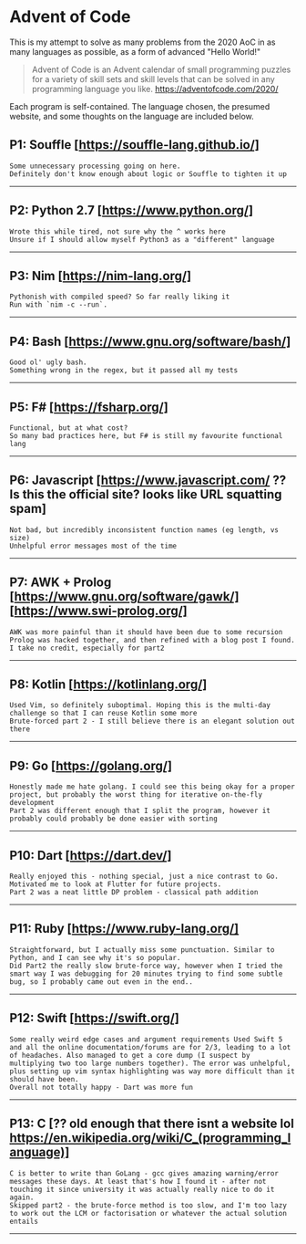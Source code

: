 # Advent of Code
This is my attempt to solve as many problems from the 2020 AoC in as many languages as possible, as a form of advanced "Hello World!"

> Advent of Code is an Advent calendar of small programming puzzles for a variety of skill sets and skill levels that can be solved in any programming language you like.
https://adventofcode.com/2020/

Each program is self-contained. The language chosen, the presumed website, and some thoughts on the language are included below.

## P1: Souffle [https://souffle-lang.github.io/]
    Some unnecessary processing going on here.
    Definitely don't know enough about logic or Souffle to tighten it up
---

## P2: Python 2.7 [https://www.python.org/]
    Wrote this while tired, not sure why the ^ works here
    Unsure if I should allow myself Python3 as a "different" language
---

## P3: Nim [https://nim-lang.org/]
    Pythonish with compiled speed? So far really liking it
    Run with `nim -c --run`.
---

## P4: Bash [https://www.gnu.org/software/bash/]
    Good ol' ugly bash.
    Something wrong in the regex, but it passed all my tests
---

## P5: F# [https://fsharp.org/]
    Functional, but at what cost?
    So many bad practices here, but F# is still my favourite functional lang
---
 
## P6: Javascript [https://www.javascript.com/ ?? Is this the official site? looks like URL squatting spam]
    Not bad, but incredibly inconsistent function names (eg length, vs size)
    Unhelpful error messages most of the time
---

## P7: AWK + Prolog [https://www.gnu.org/software/gawk/] [https://www.swi-prolog.org/]
    AWK was more painful than it should have been due to some recursion
    Prolog was hacked together, and then refined with a blog post I found. I take no credit, especially for part2
---

## P8: Kotlin [https://kotlinlang.org/]
    Used Vim, so definitely suboptimal. Hoping this is the multi-day challenge so that I can reuse Kotlin some more
    Brute-forced part 2 - I still believe there is an elegant solution out there
---

## P9: Go [https://golang.org/]
    Honestly made me hate golang. I could see this being okay for a proper project, but probably the worst thing for iterative on-the-fly development
    Part 2 was different enough that I split the program, however it probably could probably be done easier with sorting
---

## P10: Dart [https://dart.dev/]
    Really enjoyed this - nothing special, just a nice contrast to Go. Motivated me to look at Flutter for future projects.
    Part 2 was a neat little DP problem - classical path addition
---

## P11: Ruby [https://www.ruby-lang.org/]
    Straightforward, but I actually miss some punctuation. Similar to Python, and I can see why it's so popular.
    Did Part2 the really slow brute-force way, however when I tried the smart way I was debugging for 20 minutes trying to find some subtle bug, so I probably came out even in the end..
---    

## P12: Swift [https://swift.org/]
    Some really weird edge cases and argument requirements Used Swift 5 and all the online documentation/forums are for 2/3, leading to a lot of headaches. Also managed to get a core dump (I suspect by multiplying two too large numbers together). The error was unhelpful, plus setting up vim syntax highlighting was way more difficult than it should have been.
    Overall not totally happy - Dart was more fun
---

## P13: C [?? old enough that there isnt a website lol https://en.wikipedia.org/wiki/C_(programming_language)]
    C is better to write than GoLang - gcc gives amazing warning/error messages these days. At least that's how I found it - after not touching it since university it was actually really nice to do it again.
    Skipped part2 - the brute-force method is too slow, and I'm too lazy to work out the LCM or factorisation or whatever the actual solution entails
---


